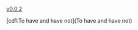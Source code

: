 [v0.0.2](https://github.com/littleflute/blab2/edit/master/0042_Ernest%20Hemingway/readme.md)

[cd1:To have and have not](To have and have not)
